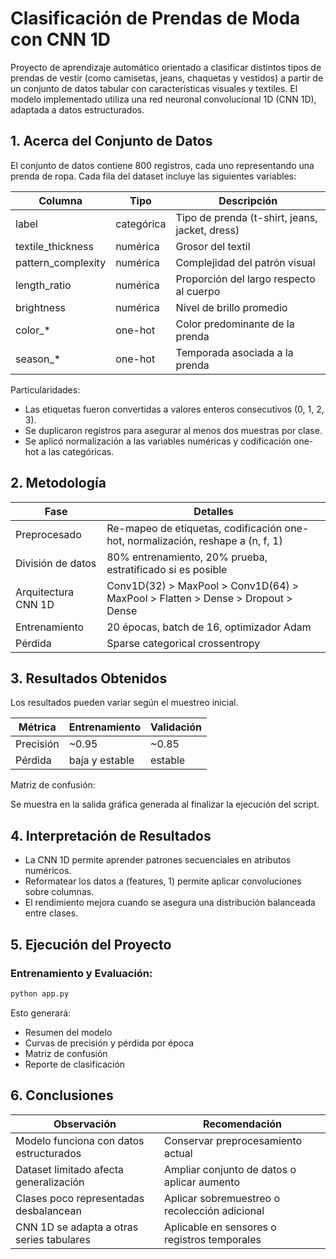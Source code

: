 # Clasificación de Prendas de Moda con CNN 1D

Proyecto de aprendizaje automático orientado a clasificar distintos tipos de prendas de vestir (como camisetas, jeans, chaquetas y vestidos) a partir de un conjunto de datos tabular con características visuales y textiles. El modelo implementado utiliza una red neuronal convolucional 1D (CNN 1D), adaptada a datos estructurados.

## 1. Acerca del Conjunto de Datos

El conjunto de datos contiene 800 registros, cada uno representando una prenda de ropa. Cada fila del dataset incluye las siguientes variables:

| Columna             | Tipo       | Descripción                                    |
| ------------------- | ---------- | ---------------------------------------------- |
| label               | categórica | Tipo de prenda (t-shirt, jeans, jacket, dress) |
| textile\_thickness  | numérica   | Grosor del textil                              |
| pattern\_complexity | numérica   | Complejidad del patrón visual                  |
| length\_ratio       | numérica   | Proporción del largo respecto al cuerpo        |
| brightness          | numérica   | Nivel de brillo promedio                       |
| color\_\*           | one-hot    | Color predominante de la prenda                |
| season\_\*          | one-hot    | Temporada asociada a la prenda                 |

Particularidades:

* Las etiquetas fueron convertidas a valores enteros consecutivos (0, 1, 2, 3).
* Se duplicaron registros para asegurar al menos dos muestras por clase.
* Se aplicó normalización a las variables numéricas y codificación one-hot a las categóricas.

## 2. Metodología

| Fase                | Detalles                                                                        |
| ------------------- | ------------------------------------------------------------------------------- |
| Preprocesado        | Re-mapeo de etiquetas, codificación one-hot, normalización, reshape a (n, f, 1) |
| División de datos   | 80% entrenamiento, 20% prueba, estratificado si es posible                      |
| Arquitectura CNN 1D | Conv1D(32) > MaxPool > Conv1D(64) > MaxPool > Flatten > Dense > Dropout > Dense |
| Entrenamiento       | 20 épocas, batch de 16, optimizador Adam                                        |
| Pérdida             | Sparse categorical crossentropy                                                 |

## 3. Resultados Obtenidos

Los resultados pueden variar según el muestreo inicial.

| Métrica   | Entrenamiento  | Validación |
| --------- | -------------- | ---------- |
| Precisión | \~0.95         | \~0.85     |
| Pérdida   | baja y estable | estable    |

Matriz de confusión:

Se muestra en la salida gráfica generada al finalizar la ejecución del script.

## 4. Interpretación de Resultados

* La CNN 1D permite aprender patrones secuenciales en atributos numéricos.
* Reformatear los datos a (features, 1) permite aplicar convoluciones sobre columnas.
* El rendimiento mejora cuando se asegura una distribución balanceada entre clases.

## 5. Ejecución del Proyecto

### Entrenamiento y Evaluación:

```bash
python app.py
```

Esto generará:

* Resumen del modelo
* Curvas de precisión y pérdida por época
* Matriz de confusión
* Reporte de clasificación

## 6. Conclusiones

| Observación                               | Recomendación                                 |
| ----------------------------------------- | --------------------------------------------- |
| Modelo funciona con datos estructurados   | Conservar preprocesamiento actual             |
| Dataset limitado afecta generalización    | Ampliar conjunto de datos o aplicar aumento   |
| Clases poco representadas desbalancean    | Aplicar sobremuestreo o recolección adicional |
| CNN 1D se adapta a otras series tabulares | Aplicable en sensores o registros temporales  |

